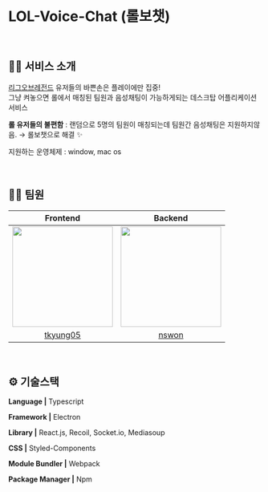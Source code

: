 # LOL-Voice-Chat (롤보챗)
<br/>

## 💁‍♂️ 서비스 소개
[리그오브레전드](https://www.leagueoflegends.com/ko-kr/) 유저들의 바쁜손은 플레이에만 집중!  
그냥 켜놓으면 롤에서 매칭된 팀원과 음성채팅이 가능하게되는 데스크탑 어플리케이션 서비스

**롤 유저들의 불편함** : 랜덤으로 5명의 팀원이 매칭되는데 팀원간 음성채팅은 지원하지않음.  → 롤보챗으로 해결 ✨

지원하는 운영체제 : window, mac os 

<br/>

## 🙇‍♂️ 팀원
|                                         Frontend                                         |                                           Backend                                           |
| :--------------------------------------------------------------------------------------: | :----------------------------------------------------------------------------------------: 
| <img src="https://avatars.githubusercontent.com/u/?v=4" width=200px /> | <img src="https://avatars.githubusercontent.com/u/?v=4" width=200px /> | 
|                            [tkyung05](https://github.com/tkyung05)                             |                    [nswon](https://github.com/nswon)                |

<br/>

## ⚙️ 기술스택
**Language |** Typescript

**Framework |** Electron

**Library |** React.js, Recoil, Socket.io, Mediasoup

**CSS |** Styled-Components 

**Module Bundler |** Webpack

**Package Manager |** Npm

